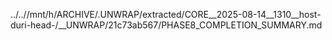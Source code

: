 ../..//mnt/h/ARCHIVE/.UNWRAP/extracted/CORE__2025-08-14__1310__host-duri-head-/__UNWRAP/21c73ab567/PHASE8_COMPLETION_SUMMARY.md